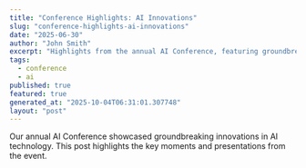 ```yaml
---
title: "Conference Highlights: AI Innovations"
slug: "conference-highlights-ai-innovations"
date: "2025-06-30"
author: "John Smith"
excerpt: "Highlights from the annual AI Conference, featuring groundbreaking innovations."
tags:
  - conference
  - ai
published: true
featured: true
generated_at: "2025-10-04T06:31:01.307748"
layout: "post"
---
```


Our annual AI Conference showcased groundbreaking innovations in AI technology. This post highlights the key moments and presentations from the event.